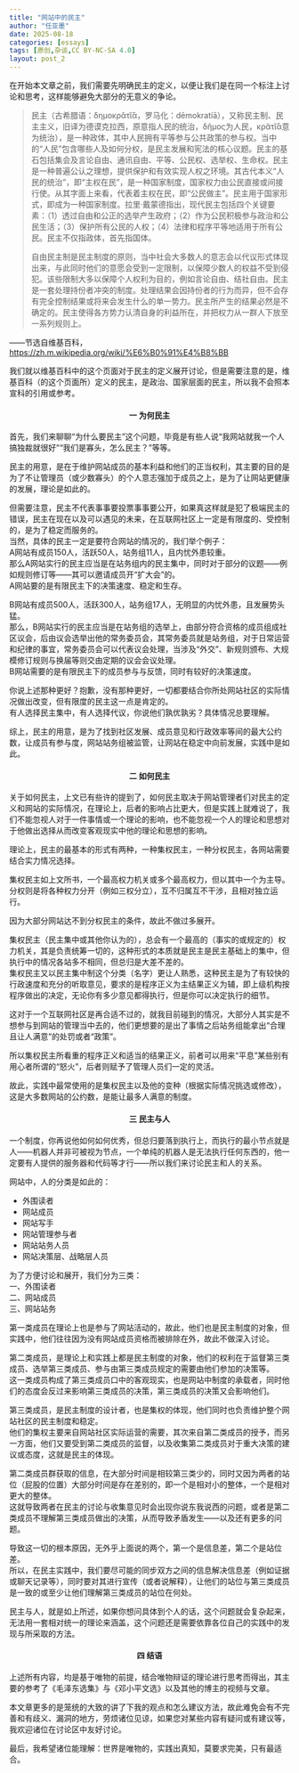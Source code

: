 ```yaml
---
title: "网站中的民主"
author: "任亚墨"
date: 2025-08-18
categories: [essays]
tags: [原创,杂谈,CC BY-NC-SA 4.0]
layout: post_2
---
```


在开始本文章之前，我们需要先明确民主的定义，以便让我们是在同一个标注上讨论和思考，这样能够避免大部分的无意义的争论。

>民主（古希腊语：δημοκρᾰτῐ́ᾱ，罗马化：dēmokratíā），又称民主制、民主主义，旧译为德谟克拉西，原意指人民的统治，δῆμος为人民，κρᾰτῐ́ᾱ意为统治），是一种政体，其中人民拥有平等参与公共政策的参与权。当中的“人民”包含哪些人及如何分权，是民主发展和宪法的核心议题。民主的基石包括集会及言论自由、通讯自由、平等、公民权、选举权、生命权。民主是一种普遍公认之理想，提供保护和有效实现人权之环境。其古代本义“人民的统治”，即“主权在民”，是一种国家制度，国家权力由公民直接或间接行使。从其字面上来看，代表着主权在民，即“公民做主”。民主用于国家形式，即成为一种国家制度。拉里·戴蒙德指出，现代民主包括四个关键要素：（1）透过自由和公正的选举产生政府；（2）作为公民积极参与政治和公民生活；（3）保护所有公民的人权；（4）法律和程序平等地适用于所有公民。民主不仅指政体，首先指国体。
> 
>自由民主制是民主制度的原则，当中社会大多数人的意志会以代议形式体现出来，与此同时他们的意愿会受到一定限制，以保障少数人的权益不受到侵犯。该些限制大多以保障个人权利为目的，例如言论自由、结社自由。民主是一套处理持份者冲突的制度。处理结果会因持份者的行为而异，但不会存有完全控制结果或将来会发生什么的单一势力。民主所产生的结果必然是不确定的。民主使得各方势力认清自身的利益所在，并把权力从一群人下放至一系列规则上。 

<span style="text-align:right;">——节选自维基百科，https://zh.m.wikipedia.org/wiki/%E6%B0%91%E4%B8%BB</span>


我们就以维基百科中的这个页面对于民主的定义展开讨论，但是需要注意的是，维基百科（的这个页面所）定义的民主，是政治、国家层面的民主，所以我不会照本宣科的引用或参考。


<h4 style="text-align:center;">一 为何民主</h4>

首先，我们来聊聊“为什么要民主”这个问题，毕竟是有些人说“我网站就我一个人搞独裁就很好”“我们是寡头，怎么民主？”等等。

民主的用意，是在于维护网站成员的基本利益和他们的正当权利，其主要的目的是为了不让管理员（或少数寡头）的个人意志强加于成员之上，是为了让网站更健康的发展，理论是如此的。

但需要注意，民主不代表事事要投票事事要公开，如果真这样就是犯了极端民主的错误，民主在现在以及可以遇见的未来，在互联网社区上一定是有限度的、受控制的，是为了稳定而服务的。<br>
当然，具体的民主一定是要符合网站的情况的，我们举个例子：<br>
A网站有成员150人，活跃50人，站务组11人，且内忧外患较重。<br>
那么A网站实行的民主应当是在站务组内的民主集中，同时对于部分的议题——例如规则修订等——其可以邀请成员开“扩大会”的。<br>
A网站要的是有限民主下的决策速度、稳定和生存。

B网站有成员500人，活跃300人，站务组17人，无明显的内忧外患，且发展势头猛。<br>
那么，B网站实行的民主应当是在站务组的选举上，由部分符合资格的成员组成社区议会，后由议会选举出他的常务委员会，其常务委员就是站务组，对于日常运营和纪律的事宜，常务委员会可以代表议会处理，当涉及“外交”、新规则颁布、大规模修订规则与换届等则交由定期的议会会议处理。<br>
B网站需要的是有限民主下的成员参与与反馈，同时有较好的决策速度。

你说上述那种更好？抱歉，没有那种更好，一切都要结合你所处网站社区的实际情况做出改变，但有限度的民主这一点是肯定的。<br>
有人选择民主集中，有人选择代议，你说他们孰优孰劣？具体情况总要理解。

综上，民主的用意，是为了找到社区发展、成员意见和行政效率等间的最大公约数，让成员有参与度，网站站务组被监管，让网站在稳定中向前发展，实践中是如此。


<h4 style="text-align:center;">二 如何民主</h4>

关于如何民主，上文已有些许的提到了，如何民主取决于网站管理者们对民主的定义和网站的实际情况，在理论上，后者的影响占比更大，但是实践上就难说了，我们不能忽视人对于一件事情或一个理论的影响，也不能忽视一个人的理论和思想对于他做出选择从而改变客观现实中他的理论和思想的影响。

理论上，民主的最基本的形式有两种，一种集权民主，一种分权民主，各网站需要结合实力情况选择。

集权民主如上文所书，一个最高权力机关或多个最高权力，但以其中一个为主导。<br>
分权则是将各种权力分开（例如三权分立），互不归属互不干涉，且相对独立运行。

因为大部分网站达不到分权民主的条件，故此不做过多展开。

集权民主（民主集中或其他你认为的），总会有一个最高的（事实的或规定的）权力机关，其是负责统筹一切的，这种形式的本质就是民主是民主基础上的集中，但执行中的情况各站多不相同，但总归是大差不差的。<br>
集权民主又以民主集中制这个分类（名字）更让人熟悉，这种民主是为了有较快的行政速度和充分的听取意见，要求的是程序正义为主结果正义为辅，即上级机构按程序做出的决定，无论你有多少意见都得执行，但是你可以决定执行的细节。

这对于一个互联网社区是再合适不过的，就我目前碰到的情况，大部分人其实是不想参与到网站的管理当中去的，他们更想要的是出了事情之后站务组能拿出“合理且让人满意”的处罚或者“政策”。

所以集权民主所看重的程序正义和适当的结果正义，前者可以用来“平息”某些别有用心者所谓的“怒火”，后者则赋予了管理人员们一定的灵活。

故此，实践中最常使用的是集权民主以及他的变种（根据实际情况挑选或修改），这是大多数网站的公约数，是能让最多人满意的制度。


<h4 style="text-align:center;">三 民主与人</h4>

一个制度，你再说他如何如何优秀，但总归要落到执行上，而执行的最小节点就是人——机器人并非可被视为节点，一个单纯的机器人是无法执行任何东西的，他一定要有人提供的服务器和代码等才行——所以我们来讨论民主和人的关系。

网站中，人的分类是如此的：
* 外围读者
* 网站成员
* 网站写手
* 网站管理参与者
* 网站站务人员
* 网站决策层、战略层人员

为了方便讨论和展开，我们分为三类：<br>
一、外围读者<br>
二、网站成员<br>
三、网站站务

第一类成员在理论上也是参与了网站活动的，故此，他们也是民主制度的对象，但实践中，他们往往因为没有网站成员资格而被排除在外，故此不做深入讨论。

第二类成员，是理论上和实践上都是民主制度的对象，他们的权利在于监督第三类成员、选举第三类成员、参与由第三类成员规定的需要由他们参加的决策等。<br>
这一类成员构成了第三类成员口中的客观现实，也是网站中制度的承载者，同时他们的态度会反过来影响第三类成员的决策，第三类成员的决策又会影响他们。

第三类成员，是民主制度的设计者，也是集权的体现，他们同时也负责维护整个网站社区的民主制度和稳定。<br>
他们的集权主要来自网站社区实际运营的需要，其次来自第二类成员的授予，而另一方面，他们又要受到第二类成员的监督，以及收集第二类成员对于重大决策的建议或态度，这就是民主的体现。

第二类成员群获取的信息，在大部分时间是相较第三类少的，同时又因为两者的站位（屁股的位置）大部分时间是存在差别的，即一个是相对小的整体，一个是相对更大的整体。<br>
这就导致两者在民主的讨论与收集意见时会出现你说东我说西的问题，或者是第二类成员不理解第三类成员做出的决策，从而导致矛盾发生——以及还有更多的问题。

导致这一切的根本原因，无外乎上面说的两个，第一个是信息差，第二个是站位差。<br>
所以，在民主实践中，我们要尽可能的同步双方之间的信息解决信息差（例如证据或聊天记录等），同时要对其进行宣传（或者说解释），让他们的站位与第三类成员是一致的或至少让他们理解第三类成员的站位在何处。

民主与人，就是如上所述，如果你想问具体到个人的话，这个问题就会复杂起来，无法用一套相对统一的理论来涵盖，这个问题还是需要依靠各位自己的实践中的发现与所采取的方法。


<h4 style="text-align:center;">四 结语</h4>

上述所有内容，均是基于唯物的前提，结合唯物辩证的理论进行思考而得出，其主要的参考了《毛泽东选集》与《邓小平文选》以及其他的博主的视频与文章。

本文章更多的是笼统的大致的讲了下我的观点和怎么建议方法，故此难免会有不完善和有歧义、漏洞的地方，劳烦诸位见谅，如果您对某些内容有疑问或有建议等，我欢迎诸位在讨论区中友好讨论。

最后，我希望诸位能理解：世界是唯物的，实践出真知，莫要求完美，只有最适合。
